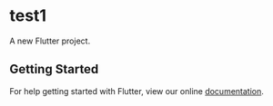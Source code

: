 # test1

A new Flutter project.

## Getting Started

For help getting started with Flutter, view our online
[documentation](https://flutter.io/).
